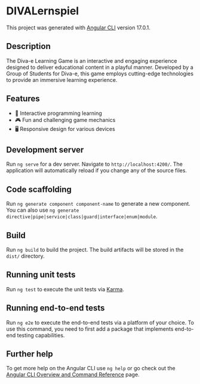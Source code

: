 # DIVALernspiel

This project was generated with [Angular CLI](https://github.com/angular/angular-cli) version 17.0.1.
## Description

The Diva-e Learning Game is an interactive and engaging experience designed to deliver educational content in a playful manner. Developed by a Group of Students for Diva-e, this game employs cutting-edge technologies to provide an immersive learning experience.

## Features

- 🚀 Interactive programming learning 
- 🎮 Fun and challenging game mechanics
- 🖥️ Responsive design for various devices

## Development server

Run `ng serve` for a dev server. Navigate to `http://localhost:4200/`. The application will automatically reload if you change any of the source files.

## Code scaffolding

Run `ng generate component component-name` to generate a new component. You can also use `ng generate directive|pipe|service|class|guard|interface|enum|module`.

## Build

Run `ng build` to build the project. The build artifacts will be stored in the `dist/` directory.

## Running unit tests

Run `ng test` to execute the unit tests via [Karma](https://karma-runner.github.io).

## Running end-to-end tests

Run `ng e2e` to execute the end-to-end tests via a platform of your choice. To use this command, you need to first add a package that implements end-to-end testing capabilities.

## Further help

To get more help on the Angular CLI use `ng help` or go check out the [Angular CLI Overview and Command Reference](https://angular.io/cli) page.
